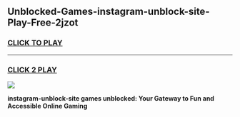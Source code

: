 
## Unblocked-Games-instagram-unblock-site-Play-Free-2jzot
<h3>
<a href="https://premium76.site?title=instagram-unblock-site&ref=12A">CLICK TO PLAY</a></h3>
<hr>

<h3>
<a href="https://premium76.site?title=instagram-unblock-site&ref=12A">CLICK 2 PLAY</a>
  
</h3>

<a href="https://premium76.site?title=instagram-unblock-site&ref=12A"><img src="https://clearcache.store/games.png"></a>


**instagram-unblock-site games unblocked: Your Gateway to Fun and Accessible Online Gaming**
